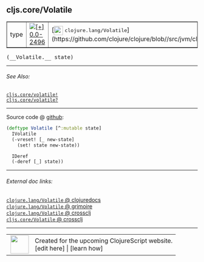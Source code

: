 ## cljs.core/Volatile



 <table border="1">
<tr>
<td>type</td>
<td><a href="https://github.com/cljsinfo/cljs-api-docs/tree/0.0-2496"><img valign="middle" alt="[+] 0.0-2496" title="Added in 0.0-2496" src="https://img.shields.io/badge/+-0.0--2496-lightgrey.svg"></a> </td>
<td>
[<img height="24px" valign="middle" src="http://i.imgur.com/1GjPKvB.png"> <samp>clojure.lang/Volatile</samp>](https://github.com/clojure/clojure/blob//src/jvm/clojure/lang/Volatile.java)
</td>
</tr>
</table>


 <samp>
(__Volatile.__ state)<br>
</samp>

---



###### See Also:

[`cljs.core/volatile!`](cljs.core_volatileBANG.md)<br>
[`cljs.core/volatile?`](cljs.core_volatileQMARK.md)<br>

---




Source code @ [github](https://github.com/clojure/clojurescript/blob/r1.7.48/src/main/cljs/cljs/core.cljs#L4031-L4037):

```clj
(deftype Volatile [^:mutable state]
  IVolatile
  (-vreset! [_ new-state]
    (set! state new-state))

  IDeref
  (-deref [_] state))
```

<!--
Repo - tag - source tree - lines:

 <pre>
clojurescript @ r1.7.48
└── src
    └── main
        └── cljs
            └── cljs
                └── <ins>[core.cljs:4031-4037](https://github.com/clojure/clojurescript/blob/r1.7.48/src/main/cljs/cljs/core.cljs#L4031-L4037)</ins>
</pre>

-->

---



###### External doc links:

[`clojure.lang/Volatile` @ clojuredocs](http://clojuredocs.org/clojure.lang/Volatile)<br>
[`clojure.lang/Volatile` @ grimoire](http://conj.io/store/v1/org.clojure/clojure/1.7.0-beta3/clj/clojure.lang/Volatile/)<br>
[`clojure.lang/Volatile` @ crossclj](http://crossclj.info/fun/clojure.lang/Volatile.html)<br>
[`cljs.core/Volatile` @ crossclj](http://crossclj.info/fun/cljs.core.cljs/Volatile.html)<br>

---

 <table>
<tr><td>
<img valign="middle" align="right" width="48px" src="http://i.imgur.com/Hi20huC.png">
</td><td>
Created for the upcoming ClojureScript website.<br>
[edit here] | [learn how]
</td></tr></table>

[edit here]:https://github.com/cljsinfo/cljs-api-docs/blob/master/cljsdoc/cljs.core_Volatile.cljsdoc
[learn how]:https://github.com/cljsinfo/cljs-api-docs/wiki/cljsdoc-files

<!--

This information was too distracting to show to readers, but I'll leave it
commented here since it is helpful to:

- pretty-print the data used to generate this document
- and show how to retrieve that data



The API data for this symbol:

```clj
{:ns "cljs.core",
 :name "Volatile",
 :signature ["[state]"],
 :history [["+" "0.0-2496"]],
 :type "type",
 :related ["cljs.core/volatile!" "cljs.core/volatile?"],
 :full-name-encode "cljs.core_Volatile",
 :source {:code "(deftype Volatile [^:mutable state]\n  IVolatile\n  (-vreset! [_ new-state]\n    (set! state new-state))\n\n  IDeref\n  (-deref [_] state))",
          :title "Source code",
          :repo "clojurescript",
          :tag "r1.7.48",
          :filename "src/main/cljs/cljs/core.cljs",
          :lines [4031 4037]},
 :full-name "cljs.core/Volatile",
 :clj-symbol "clojure.lang/Volatile"}

```

Retrieve the API data for this symbol:

```clj
;; from Clojure REPL
(require '[clojure.edn :as edn])
(-> (slurp "https://raw.githubusercontent.com/cljsinfo/cljs-api-docs/catalog/cljs-api.edn")
    (edn/read-string)
    (get-in [:symbols "cljs.core/Volatile"]))
```

-->
